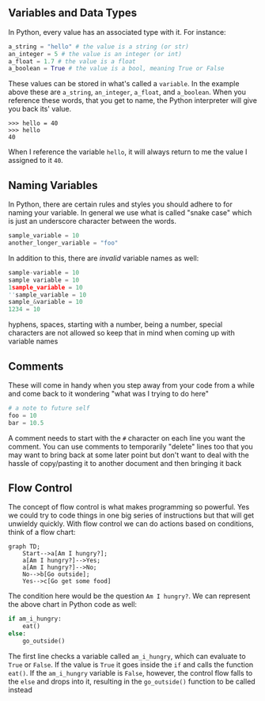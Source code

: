 ## Variables and Data Types
In Python, every value has an associated type with it. For instance:

```python
a_string = "hello" # the value is a string (or str)
an_integer = 5 # the value is an integer (or int)
a_float = 1.7 # the value is a float
a_boolean = True # the value is a bool, meaning True or False
```

These values can be stored in what's called a `variable`. In the example above these are `a_string`, `an_integer`, `a_float`, and `a_boolean`. When you reference these words, that you get to name, the Python interpreter will give you back its' value.

```shell
>>> hello = 40
>>> hello
40
```

When I reference the variable `hello`, it will always return to me the value I assigned to it `40`.

## Naming Variables
In Python, there are certain rules and styles you should adhere to for naming your variable. In general we use what is called "snake case" which is just an underscore character between the words.

```python
sample_variable = 10
another_longer_variable = "foo"
```

In addition to this, there are *invalid* variable names as well: 

```python
sample-variable = 10
sample variable = 10
1sample_variable = 10
''sample_variable = 10 
sample_&variable = 10
1234 = 10
```

hyphens, spaces, starting with a number, being a number, special characters are not allowed so keep that in mind when coming up with variable names

## Comments
These will come in handy when you step away from your code from a while and come back to it wondering "what was I trying to do here"

```python
# a note to future self
foo = 10
bar = 10.5
```

A comment needs to start with the `#` character on each line you want the comment. You can use comments to temporarily "delete" lines too that you may want to bring back at some later point but don't want to deal with the hassle of copy/pasting it to another document and then bringing it back

## Flow Control
The concept of flow control is what makes programming so powerful. Yes we could try to code things in one big series of instructions but that will get unwieldy quickly. With flow control we can do actions based on conditions, think of a flow chart:

```mermaid
graph TD;
    Start-->a[Am I hungry?];
    a[Am I hungry?]-->Yes;
    a[Am I hungry?]-->No;
    No-->b[Go outside];
    Yes-->c[Go get some food]
```

The condition here would be the question `Am I hungry?`. We can represent the above chart in Python code as well:

```Python
if am_i_hungry:
    eat()
else:
    go_outside()
```

The first line checks a variable called `am_i_hungry`, which can evaluate to `True` or `False`. If the value is `True` it goes inside the `if` and calls the function `eat()`. If the `am_i_hungry` variable is `False`, however, the control flow falls to the `else` and drops into it, resulting in the `go_outside()` function to be called instead
